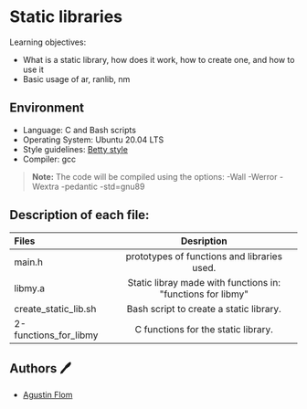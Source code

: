 # Static libraries

Learning objectives:

* What is a static library, how does it work, how to create one, and how to use it
* Basic usage of ar, ranlib, nm

## Environment

* Language: C and Bash scripts
* Operating System: Ubuntu 20.04 LTS
* Style guidelines: [Betty style](https://github.com/holbertonschool/Betty/wiki)
* Compiler: gcc 
 > **Note:** The code will be compiled using the options: -Wall -Werror -Wextra -pedantic -std=gnu89

## Description of each file:

 | Files          |Desription
 |:----------------|:-------------------------------:|
 |main.h | prototypes of functions and libraries used.
 |libmy.a |Static libray made with functions in: "functions for libmy"
 |create_static_lib.sh |Bash script to create a static library.
 |2-functions_for_libmy|C functions for the static library.

## Authors :pen:

 * [Agustin Flom](https://www.linkedin.com/in/agustin-f/)
